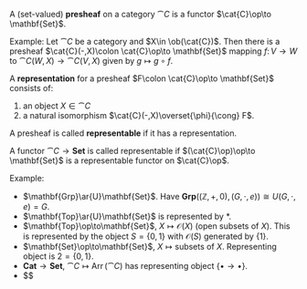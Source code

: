 A (set-valued) **presheaf** on a category $\cat{C}$ is a functor $\cat{C}\op\to \mathbf{Set}$.

Example:
Let $\cat{C}$ be a category and $X\in \ob(\cat{C})$. Then there is a presheaf $\cat{C}(-,X)\colon \cat{C}\op\to \mathbf{Set}$ mapping $f\colon V\to W$ to $\cat{C}(W,X)\to\cat{C}(V,X)$ given by $g\mapsto g\circ f$.

A **representation** for a presheaf $F\colon \cat{C}\op\to \mathbf{Set}$ consists of:
1. an object $X\in\cat{C}$
2. a natural isomorphism $\cat{C}(-,X)\overset{\phi}{\cong} F$.

A presheaf is called **representable** if it has a representation.

A functor $\cat{C}\to\mathbf{Set}$ is called representable if $(\cat{C}\op)\op\to \mathbf{Set}$ is a representable functor on $\cat{C}\op$.

Example:
- $\mathbf{Grp}\ar{U}\mathbf{Set}$. Have $\mathbf{Grp}((\mathbb{Z},+,0),(G,\cdot,e))\cong U(G,\cdot,e)=G$.
- $\mathbf{Top}\ar{U}\mathbf{Set}$ is represented by $*$.
- $\mathbf{Top}\op\to\mathbf{Set}$, $X\mapsto \mathcal{O}(X)$ (open subsets of $X$). This is represented by the object $S=\{0,1\}$ with $\mathcal{O}(S)$ generated by $\{1\}$.
- $\mathbf{Set}\op\to\mathbf{Set}$, $X\mapsto\text{subsets of }X$. Representing object is $2=\{0, 1\}$.
- $\mathbf{Cat}\to\mathbf{Set}$, $\cat{C}\mapsto\operatorname{Arr}(\cat{C})$ has representing object $\{\bullet\to\bullet\}$.
- $$